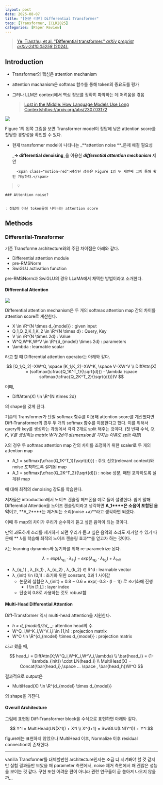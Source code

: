 ```yaml
---
layout: post
date: 2025-08-07
title: "[논문 리뷰] Differential Transformer"
tags: [Transformer, ICLR2025]
categories: [Paper Review]
---
```


> [Ye, Tianzhu, et al. "Differential transformer." ](https://arxiv.org/abs/2410.05258)[_arXiv preprint arXiv:2410.05258_](https://arxiv.org/abs/2410.05258)[ (2024).](https://arxiv.org/abs/2410.05258)



## Introduction

- Transformer의 핵심은 attention mechanism
- attention machanism은 softmax 함수를 통해 token의 중요도를 평가
- 그러나 LLM은 context에서 핵심 정보를 정확히 파악하는 데 어려움을 겪음

	> [Lost in the Middle: How Language Models Use Long Contextshttps://arxiv.org/abs/2307.03172](https://arxiv.org/abs/2307.03172)


![](https://prod-files-secure.s3.us-west-2.amazonaws.com/542b861c-36a8-4051-84e5-8804b6728dba/9083ea56-691a-4752-ae26-47f403431ac8/image.png?X-Amz-Algorithm=AWS4-HMAC-SHA256&X-Amz-Content-Sha256=UNSIGNED-PAYLOAD&X-Amz-Credential=ASIAZI2LB466UOXEGZCP%2F20250810%2Fus-west-2%2Fs3%2Faws4_request&X-Amz-Date=20250810T081052Z&X-Amz-Expires=3600&X-Amz-Security-Token=IQoJb3JpZ2luX2VjEJb%2F%2F%2F%2F%2F%2F%2F%2F%2F%2FwEaCXVzLXdlc3QtMiJGMEQCID6uFKHe5pvrHmwe1362T56ITuk7RXbv90WoHWzVSIzyAiA2oF0d68gHwCeR5gQlP2YNbkTPfDs1VAyCcdolDxyU2SqIBAjP%2F%2F%2F%2F%2F%2F%2F%2F%2F%2F8BEAAaDDYzNzQyMzE4MzgwNSIMGRxB8R567Ow7pgzqKtwDFkSdc0k2H%2Bs%2Bfa5DmXc%2FeleYXI4VY5jlCRbcqNrx36XxL%2FjzWajHWIiwkhlfDzKRwbSyMobvUHXifJBahMLV7zPHErQT8eWMstouJcBj0tEWmgmYleye6RqShbzTyejjwhT7jybJH2HAzBLTI4GCU0yCImdTDlmK4yh7BU3l4aVKpeBNfPA%2FGdbSwb7f15ahYjKFa6kVQ5sOkikBX4xi4VncMJdQQXq3wduR7gTyG67o9xrJFbc9Qds4aRuN8wDtvU26bDCdmljtcf%2BjO7kUVDzVKMDIfd5UOjQK3cakfhxKiwf875VdJ8bVR3dvvsxO8BTAD4ENMjk9G2MmamFgcKh7iwOYFI7dTbsCM92F7NA4hpYAmGc%2FboWUcbnM4vOW9rYDIjyJF0gkSz%2BzG%2BvNvATrn8L2Je0Bstkbia86sXcLgXFEik6UvTIWNyCD2tr%2Bpo9KCVt%2FWz3YeSeXXlJE9iwc%2FN45G0UWGohSWrvTxCbwkVShb6OkPzxLk1lagYd2MSCPdd1hm3fLuNpMvnP5DP1JXjEligBW32xzU8TQJeBEypVVRClP2hAwC23XGsNfZUJVxdoeopGr1fC22Y%2FTNUlunqRM79Wl6Csm4xSNUryQi1NgxqjpQmpNUUEwudvgxAY6pgFzicAeh5avErco1TZsxQHjpDuHMSGP5DNJKHAVbgVN6%2BTqzXnSVcxrzvWaP4A83e3trQVS6DmdgSD5Al5yg%2BepyI81lJRx8oCyU5km3xj%2BoROIg28Cim3qBBqiCZzOYuLtLmFwN%2Fx2nYWqlK8iTYKXjCC7OvjBHFYYB9P2%2BMqDjG90hzrg2y%2F8GN8J3IUni1pUvVHrPhRuK5Q1keZm3VOrSKfNMLb0&X-Amz-Signature=45f58ea0fac352700e6168b94b6feaabee6fb11fc2dc163001b8c71f967faf23&X-Amz-SignedHeaders=host&x-amz-checksum-mode=ENABLED&x-id=GetObject)


Figure 1의 왼쪽 그림을 보면 Transformer model이 정답에 낮은 attention score를 할당한 경향성을 확인할 수 있다.

- 현재 transformer model에 나타나는 _**attention noise **_문제 해결 필요성

	_**→ differential denoising**_을 이용한 _**differential attention mechanism**_ 제안


		<span class="notion-red">향상된 성능은 Figure 1의 두 세번째 그림 통해 확인 가능하다.</span>


> 💡 


	### Attention noise?


	: 정답이 아닌 token들에 나타나는 attention score



## Methods



### Differential-Transformer


기존 Transforme architecture와의 주된 차이점은 아래와 같다.

- Differential attention module
- pre-RMSNorm
- SwiGLU activation function

pre-RMSNorm과 SwiGLU의 경우 LLaMA에서 채택한 방법이라고 소개한다.



#### Differential Attention


![](https://prod-files-secure.s3.us-west-2.amazonaws.com/542b861c-36a8-4051-84e5-8804b6728dba/116d70b2-1963-4810-9167-f4c7d8a06e8f/image.png?X-Amz-Algorithm=AWS4-HMAC-SHA256&X-Amz-Content-Sha256=UNSIGNED-PAYLOAD&X-Amz-Credential=ASIAZI2LB466UOXEGZCP%2F20250810%2Fus-west-2%2Fs3%2Faws4_request&X-Amz-Date=20250810T081052Z&X-Amz-Expires=3600&X-Amz-Security-Token=IQoJb3JpZ2luX2VjEJb%2F%2F%2F%2F%2F%2F%2F%2F%2F%2FwEaCXVzLXdlc3QtMiJGMEQCID6uFKHe5pvrHmwe1362T56ITuk7RXbv90WoHWzVSIzyAiA2oF0d68gHwCeR5gQlP2YNbkTPfDs1VAyCcdolDxyU2SqIBAjP%2F%2F%2F%2F%2F%2F%2F%2F%2F%2F8BEAAaDDYzNzQyMzE4MzgwNSIMGRxB8R567Ow7pgzqKtwDFkSdc0k2H%2Bs%2Bfa5DmXc%2FeleYXI4VY5jlCRbcqNrx36XxL%2FjzWajHWIiwkhlfDzKRwbSyMobvUHXifJBahMLV7zPHErQT8eWMstouJcBj0tEWmgmYleye6RqShbzTyejjwhT7jybJH2HAzBLTI4GCU0yCImdTDlmK4yh7BU3l4aVKpeBNfPA%2FGdbSwb7f15ahYjKFa6kVQ5sOkikBX4xi4VncMJdQQXq3wduR7gTyG67o9xrJFbc9Qds4aRuN8wDtvU26bDCdmljtcf%2BjO7kUVDzVKMDIfd5UOjQK3cakfhxKiwf875VdJ8bVR3dvvsxO8BTAD4ENMjk9G2MmamFgcKh7iwOYFI7dTbsCM92F7NA4hpYAmGc%2FboWUcbnM4vOW9rYDIjyJF0gkSz%2BzG%2BvNvATrn8L2Je0Bstkbia86sXcLgXFEik6UvTIWNyCD2tr%2Bpo9KCVt%2FWz3YeSeXXlJE9iwc%2FN45G0UWGohSWrvTxCbwkVShb6OkPzxLk1lagYd2MSCPdd1hm3fLuNpMvnP5DP1JXjEligBW32xzU8TQJeBEypVVRClP2hAwC23XGsNfZUJVxdoeopGr1fC22Y%2FTNUlunqRM79Wl6Csm4xSNUryQi1NgxqjpQmpNUUEwudvgxAY6pgFzicAeh5avErco1TZsxQHjpDuHMSGP5DNJKHAVbgVN6%2BTqzXnSVcxrzvWaP4A83e3trQVS6DmdgSD5Al5yg%2BepyI81lJRx8oCyU5km3xj%2BoROIg28Cim3qBBqiCZzOYuLtLmFwN%2Fx2nYWqlK8iTYKXjCC7OvjBHFYYB9P2%2BMqDjG90hzrg2y%2F8GN8J3IUni1pUvVHrPhRuK5Q1keZm3VOrSKfNMLb0&X-Amz-Signature=fecea26bf737d45af543530fb68bc2298a11f648c437814f94f516f33d804972&X-Amz-SignedHeaders=host&x-amz-checksum-mode=ENABLED&x-id=GetObject)


Differential attention mechanism은 두 개의 softmax attention map 간의 차이를 attention score로 계산한다.

- X \in \R^{N \times d\_{model}} : given input
- Q\_1,Q\_2,K\_1,K\_2 \in \R^{N \times d} : Query, Key
- V \in \R^{N \times 2d} : Value
- W^Q,W^K,W^V \in \R^{d\_{model} \times 2d} : parameters
- \lambda : learnable scalar

라고 할 때 Differential attention operator는 아래와 같다.


$$
[Q_1;Q_2]=XW^Q, \space [K_1;K_2]=XW^K, \space V=XW^V \\
DiffAttn(X) = (softmax(\cfrac{Q_1K^T_1}{\sqrt{d}}) - \lambda \space softmax(\cfrac{Q_2K^T_2}{\sqrt{d}}))V
$$


이때,

- DiffAtten(X) \in \R^{N \times 2d}

의 shape을 갖게 된다.


기존의 Transformer가 단일 softmax 함수를 이용해 attention score를 계산했다면 Diff-Transformer의 경우 두 개의 softmax 함수를 이용한다고 했다. 이를 위해서 query와 key를 생성하는 과정에서 각각 2개로 split 해주는 것이다. <span class="notion-red">(첫 번째 수식, </span><span class="notion-red">_Q, K, V를 생성하는 matrix W가 2d의 dismension을 가지는 이유도 split 때문_</span><span class="notion-red">)</span>


 λ의 경우 두 softmax attention map 간의 차이를 조정하기 위한 scaler로 두 개의 attention map

- A\_1 = softmax(\cfrac{Q\_1K^T\_1}{\sqrt{d}}) : 주요 신호(relevant context)와 noise 포착하도록 설계된 map
- A\_1 = softmax(\cfrac{Q\_2K^T\_2}{\sqrt{d}}) : noise 성분, 패턴 포착하도록 설계된 map 

에 대해 최적의 denoising 강도를 학습한다.


저자들은 introduction에서 노이즈 캔슬링 헤드폰을 예로 들어 설명한다. 쉽게 말해 Differential Attention을 노이즈 캔슬링이라고 생각하면 **A\_1****은 소음이 포함된 음악**이고, **A\_2****는 제거되는 소리(noise +a)**라고 생각하면 되겠다. 


이때 두 map의 차이가 우리가 순수하게 듣고 싶은 음악이 되는 것이다. 


만약 과도하게 소리를 제거하게 되면 우리가 듣고 싶은 음악의 소리도 제거할 수 있기 때문에 ** λ를 학습해 최적의 노이즈 캔슬링 효과**를 얻고자 하는 것이다.


λ는 learning dynamics와 동기화를 위해 re-parametrize 된다.


$$
\lambda = exp(\lambda_{q_1} \cdot \lambda_{k_1}) - exp(\lambda_{q_2} \cdot \lambda_{k_2}) + \lambda_{init}
$$

- λ\_{q\_1} , λ\_{k\_1} , λ\_{q\_2} , λ\_{k\_2} ∈ R^d : learnable vector
- λ\_{init} \in (0,1) : 초기화 위한 constant, 0과 1 사이값
	- 논문의 실험은 λ\_{init} = 0.8 − 0.6 × exp(−0.3 · (l − 1)) 로 초기화해 진행
		- l \in [1,L] : layer index
	- 단순히 0.8로 사용하는 것도 robust함


#### **Multi-Head Differential Attention**


Diff-Transformer 역시 multi-head attention을 지원한다.

- _h = d\_{model}/2d__ _: attention head의 수
- W^Q\_i,W^K\_i,W^V\_i,i \in [1,h] : projection matrix
- W^O \in \R^{d\_{model} \times d\_{model}} : projection matrix

라고 했을 때,


$$
head_i = DiffAttn(X;W^Q_i,W^K_i,W^V_i,\lambda) \\
\bar{head_i} = (1-\lambda_{init}) \cdot LN(head_i) \\
MultiHead(X) = Concat(\bar{head_i},\space ... \space , \bar{head_h})W^O
$$


결과적으로 output은

- MultiHead(X) \in \R^{d\_{model} \times d\_{model}}

의 shape을 가진다.



#### Overall Architecture


그림에 표현된 Diff-Transformer block을 수식으로 표현하면 아래와 같다.


$$
Y^l = MultiHead(LN(X^l)) + X^l \\
X^{l+1} = SwiGLU(LN(Y^l)) + Y^l
$$


figure에는 표현하지 않았으나 MultiHead 이후, Normalize 이후 residual connection이 존재한다.


---


vanilla Transformer를 대체할만한 architecture인지는 조금 더 지켜봐야 할 것 같지만 실험 결과들만 보았을 때 parameter 측면에서, noise 제거 측면에서 꽤 괜찮은 성능을 보이는 것 같다. 구현 또한 어려운 편이 아니라 관련 연구들이 곧 쏟아져 나오지 않을까,,,


